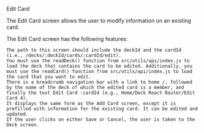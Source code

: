 Edit Card

The Edit Card screen allows the user to modify information on an existing card.

The Edit Card screen has the following features:

    The path to this screen should include the deckId and the cardId (i.e., /decks/:deckId/cards/:cardId/edit).
    You must use the readDeck() function from src/utils/api/index.js to load the deck that contains the card to be edited. Additionally, you must use the readCard() function from src/utils/api/index.js to load the card that you want to edit.
    There is a breadcrumb navigation bar with a link to home /, followed by the name of the deck of which the edited card is a member, and finally the text Edit Card :cardId (e.g., Home/Deck React Router/Edit Card 4).
    It displays the same form as the Add Card screen, except it is prefilled with information for the existing card. It can be edited and updated.
    If the user clicks on either Save or Cancel, the user is taken to the Deck screen.
